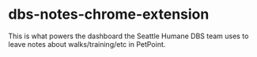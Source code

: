 # dbs-notes-chrome-extension

This is what powers the dashboard the Seattle Humane DBS team uses to leave notes about walks/training/etc in PetPoint.
